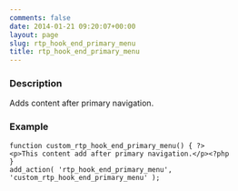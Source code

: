 ```yaml
---
comments: false
date: 2014-01-21 09:20:07+00:00
layout: page
slug: rtp_hook_end_primary_menu
title: rtp_hook_end_primary_menu
---
```


### Description


Adds content after primary navigation.


### Example



    
    function custom_rtp_hook_end_primary_menu() { ?>
    <p>This content add after primary navigation.</p><?php
    }
    add_action( 'rtp_hook_end_primary_menu', 'custom_rtp_hook_end_primary_menu' );
